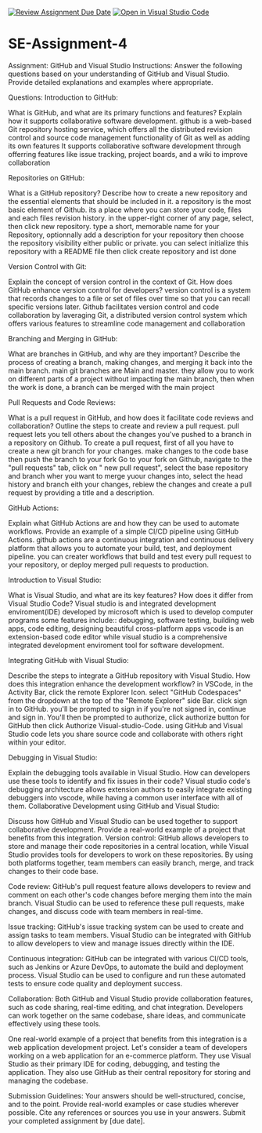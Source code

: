 [![Review Assignment Due Date](https://classroom.github.com/assets/deadline-readme-button-22041afd0340ce965d47ae6ef1cefeee28c7c493a6346c4f15d667ab976d596c.svg)](https://classroom.github.com/a/GvXCZgfk)
[![Open in Visual Studio Code](https://classroom.github.com/assets/open-in-vscode-2e0aaae1b6195c2367325f4f02e2d04e9abb55f0b24a779b69b11b9e10269abc.svg)](https://classroom.github.com/online_ide?assignment_repo_id=15339128&assignment_repo_type=AssignmentRepo)
# SE-Assignment-4
Assignment: GitHub and Visual Studio
Instructions:
Answer the following questions based on your understanding of GitHub and Visual Studio. Provide detailed explanations and examples where appropriate.

Questions:
Introduction to GitHub:

What is GitHub, and what are its primary functions and features? Explain how it supports collaborative software development.
github is a web-based Git repository hosting service, which offers all the distributed revision control and source code management functionality of Git as well as adding its own features 
It supports collaborative software development through offerring features like issue tracking, project boards, and a wiki to improve collaboration

Repositories on GitHub:

What is a GitHub repository? Describe how to create a new repository and the essential elements that should be included in it.
a repository is the most basic element of Github. its a place where you can store your code, files and each files revision history.
in the upper-right corner of any page, select, then click new repository. type a short, memorable name for your Repository, optionnally add a description for your repository then choose the repository visibility either public or private. you can select initialize this repository with a README file then click create repository  and ist done

Version Control with Git:

Explain the concept of version control in the context of Git. How does GitHub enhance version control for developers?
version control is a system that records changes to a file or set of files over time so that you can recall specific versions later. Github facilitates version control and code collaboration by laveraging Git, a distributed version control system which offers various features to streamline code management and collaboration

Branching and Merging in GitHub:

What are branches in GitHub, and why are they important? Describe the process of creating a branch, making changes, and merging it back into the main branch.
main git branches are Main and master. they allow you to work on different parts of a project without impacting the main branch, then when the work is done, a branch can be merged with the main  project

Pull Requests and Code Reviews:

What is a pull request in GitHub, and how does it facilitate code reviews and collaboration? Outline the steps to create and review a pull request.
pull request lets you tell others about the changes you've pushed to a branch in a repository on Github. To create a pull request, first of all you have to create a new git branch for your changes. make changes to the code base then push the branch to your fork
Go to your fork on Github, navigate to the "pull requests" tab, click on " new pull request", select the base repository and branch wher you want to merge yuour changes into, select the head history and branch eith your changes, rebiew the changes and create a pull request by providing a title and a description.


GitHub Actions:

Explain what GitHub Actions are and how they can be used to automate workflows. Provide an example of a simple CI/CD pipeline using GitHub Actions.
github actions are a continuous integration and continuous delivery platform that allows you to automate your build, test, and deployment pipeline. you can creater workflows that build and test every pull request to your repository, or deploy merged pull requests to production.

Introduction to Visual Studio:

What is Visual Studio, and what are its key features? How does it differ from Visual Studio Code?
Visual studio is and integrated development enviroment(IDE) developed by microsoft which is used to develop computer programs
some features include:: debugging, software testing, building web apps, code editing, designing beautiful cross-platform apps
vscode is an extension-based code editor while visual studio is a comprehensive integrated development enviroment tool for software development.

Integrating GitHub with Visual Studio:

Describe the steps to integrate a GitHub repository with Visual Studio. How does this integration enhance the development workflow?
in VSCode, in the Activity Bar, click the remote Explorer Icon. select "GitHub Codespaces" from the dropdown at the top of the "Remote Explorer" side Bar. click sign in to GitHub. you'll be prompted to sign in if you're not signed in, continue and sign in. You'll then be prompted to authorize, click authorize button for GitHub then click Authorize Visual-studio-Code.
using GitHub and Visual Studio code lets you share source code and collaborate with others right within your editor.


Debugging in Visual Studio:

Explain the debugging tools available in Visual Studio. How can developers use these tools to identify and fix issues in their code?
Visual studio code's debugging architecture allows extension authors to easily integrate existing debuggers into vscode, while having a common user interface with all of them.
Collaborative Development using GitHub and Visual Studio:

Discuss how GitHub and Visual Studio can be used together to support collaborative development. Provide a real-world example of a project that benefits from this integration.
Version control: GitHub allows developers to store and manage their code repositories in a central location, while Visual Studio provides tools for developers to work on these repositories. By using both platforms together, team members can easily branch, merge, and track changes to their code base.

Code review: GitHub's pull request feature allows developers to review and comment on each other's code changes before merging them into the main branch. Visual Studio can be used to reference these pull requests, make changes, and discuss code with team members in real-time.

Issue tracking: GitHub's issue tracking system can be used to create and assign tasks to team members. Visual Studio can be integrated with GitHub to allow developers to view and manage issues directly within the IDE.

Continuous integration: GitHub can be integrated with various CI/CD tools, such as Jenkins or Azure DevOps, to automate the build and deployment process. Visual Studio can be used to configure and run these automated tests to ensure code quality and deployment success.

Collaboration: Both GitHub and Visual Studio provide collaboration features, such as code sharing, real-time editing, and chat integration. Developers can work together on the same codebase, share ideas, and communicate effectively using these tools.

One real-world example of a project that benefits from this integration is a web application development project. Let's consider a team of developers working on a web application for an e-commerce platform. They use Visual Studio as their primary IDE for coding, debugging, and testing the application. They also use GitHub as their central repository for storing and managing the codebase.


Submission Guidelines:
Your answers should be well-structured, concise, and to the point.
Provide real-world examples or case studies wherever possible.
Cite any references or sources you use in your answers.
Submit your completed assignment by [due date].
